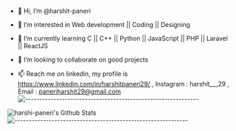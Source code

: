 - 👋 Hi, I’m @harshit-paneri

- 👀 I’m interested in Web development || Coding || Designing 

- 🌱 I’m currently learning C || C++ || Python || JavaScript || PHP || Laravel || ReactJS

- 💞️ I’m looking to collaborate on good projects 

- 📫 Reach me on linkedin, my profile is https://www.linkedin.com/in/harshitpaneri29/ , Instagram : harshit___29 , Email : paneriharshit29@gmail.com
![-------------------------------------------------------------](https://raw.githubusercontent.com/andreasbm/readme/master/assets/lines/rainbow.png)

<img align="left" alt="harshi-paneri's  Github Stats" src="https://github-readme-stats.vercel.app/api?username=harshit-paneri&show_icons=true&theme=radical&hide_border=true&count_private=true" />

![-------------------------------------------------------------](https://raw.githubusercontent.com/andreasbm/readme/master/assets/lines/rainbow.png)
<!-- 
[![Harshit's github activity graph](https://activity-graph.herokuapp.com/graph?username=harshit-paneri&bg_color=000000&color=1fdbd8&line=ff5c5c&point=1adbce&area=true&hide_border=true)](https://github.com/ashutosh00710/github-readme-activity-graph) -->

<!-- 
[![Top Langs](https://github-readme-stats.vercel.app/api/top-langs/?username=harshit-paneri)](https://github.com/harshit-paneri/editoe/) -->
<!---
harshit-paneri/harshit-paneri is a ✨ special ✨ repository because its `README.md` (this file) appears on your GitHub profile.
You can click the Preview link to take a look at your changes.
--->
